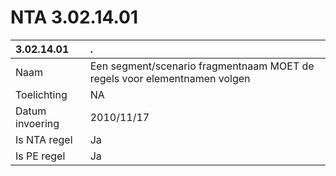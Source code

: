 # NTA 3.02.14.01

 3.02.14.01 | . 
 :--- | :--- 
 Naam | Een segment/scenario fragmentnaam MOET de regels voor elementnamen volgen 
 Toelichting | NA 
 Datum invoering | 2010/11/17 
 Is NTA regel | Ja 
 Is PE regel | Ja 
